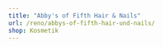 ```yaml
---
title: "Abby's of Fifth Hair & Nails"
url: /reno/abbys-of-fifth-hair-und-nails/
shop: Kosmetik
---
```

